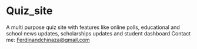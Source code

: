 # Quiz_site
A multi purpose quiz site with features like online polls, educational and school news updates, scholarships updates and student dashboard
Contact me: Ferdinandchinaza@gmail.com

